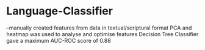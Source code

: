 # Language-Classifier
–manually created features from data in textual/scriptural format
PCA and heatmap was used to analyse and optimise features
Decision Tree Classifier gave a maximum AUC-ROC score of 0.88
